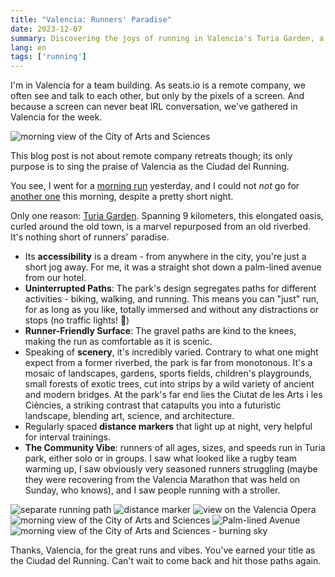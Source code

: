 ```yaml
---
title: "Valencia: Runners' Paradise"
date: 2023-12-07
summary: Discovering the joys of running in Valencia's Turia Garden, a picturesque blend of nature and urban charm, diverse crowds, and runner-friendly features.
lang: en
tags: ['running']
---
```


I'm in Valencia for a team building. As seats.io is a remote company, we often see and talk to each other, but only by the pixels of a screen. And because a screen can never beat IRL conversation, we've gathered in Valencia for the week.

![morning view of the City of Arts and Sciences](../valencia-runners-paradise/7.jpeg)

This blog post is not about remote company retreats though; its only purpose is to sing the praise of Valencia as the Ciudad del Running.

You see, I went for a [morning run](https://www.strava.com/activities/10336173198) yesterday, and I could not _not_ go for [another one](https://www.strava.com/activities/10341462306) this morning, despite a pretty short night.

Only one reason: [Turia Garden](https://www.visitvalencia.com/en/what-to-see-valencia/turia-gardens). Spanning 9 kilometers, this elongated oasis, curled around the old town, is a marvel repurposed from an old riverbed. It's nothing short of runners' paradise.

* Its **accessibility** is a dream - from anywhere in the city, you're just a short jog away. For me, it was a straight shot down a palm-lined avenue from our hotel.
* **Uninterrupted Paths**: The park's design segregates paths for different activities - biking, walking, and running. This means you can "just" run, for as long as you like, totally immersed and without any distractions or stops (no traffic lights! 🚦)
* **Runner-Friendly Surface**: The gravel paths are kind to the knees, making the run as comfortable as it is scenic.
* Speaking of **scenery**, it's incredibly varied. Contrary to what one might expect from a former riverbed, the park is far from monotonous. It's a mosaic of landscapes, gardens, sports fields, children's playgrounds, small forests of exotic trees, cut into strips by a wild variety of ancient and modern bridges. At the park's far end lies the Ciutat de les Arts i les Ciències, a striking contrast that catapults you into a futuristic landscape, blending art, science, and architecture.
* Regularly spaced **distance markers** that light up at night, very helpful for interval trainings.
* **The Community Vibe**: runners of all ages, sizes, and speeds run in Turia park, either solo or in groups. I saw what looked like a rugby team warming up, I saw obviously very seasoned runners struggling (maybe they were recovering from the Valencia Marathon that was held on Sunday, who knows), and I saw people running with a stroller.


![separate running path](../valencia-runners-paradise/1.jpeg)
![distance marker](../valencia-runners-paradise/2.jpeg)
![view on the Valencia Opera](../valencia-runners-paradise/3.jpeg)
![morning view of the City of Arts and Sciences](../valencia-runners-paradise/4.jpeg)
![Palm-lined Avenue](../valencia-runners-paradise/5.jpeg)
![morning view of the City of Arts and Sciences - burning sky](../valencia-runners-paradise/6.jpeg)

Thanks, Valencia, for the great runs and vibes. You've earned your title as the Ciudad del Running. Can't wait to come back and hit those paths again.

